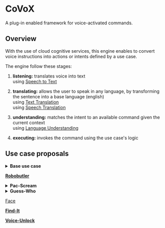 # CoVoX

A plug-in enabled framework for voice-activated commands.

## Overview

With the use of cloud cognitive services, this engine enables to convert voice instructions into actions or intents defined by a use case.

The engine follow these stages:

1) **listening:** translates voice into text<br/>
  using [Speech to Text](https://azure.microsoft.com/en-us/services/cognitive-services/speech-to-text/)

2) **translating:** allows the user to speak in any language, by transforming the sentence into a base language (english)<br/>
  using [Text Translation](https://azure.microsoft.com/en-us/services/cognitive-services/translator)<br/>
  using [Speech Translation](https://azure.microsoft.com/en-us/services/cognitive-services/speech-translation/)

3) **understanding:** matches the intent to an available command given the current context<br/>
  using [Language Understanding
](https://azure.microsoft.com/en-us/services/cognitive-services/language-understanding-intelligent-service/)

4) **executing:** invokes the command using the use case's logic

## Use case proposals

<details>
  <summary><b>Base use case</b></summary>

Basic showcase of the engine and commands invocation.

**Commands:**
- turn on the lights<br/>
  output: "I turned on the lights"
- turn off the lights<br/>
  output: "I turned off the lights"

**Technologies**
- CoVoX engine

<hr/>

</details>

**[Robobutler](Robobutler.md)**

<details>
  <summary><b>Pac-Scream</b></summary>

Pac-Scream is a variant on the popular game Pac-Man, in which movements are defined via voice commands instead of keys press.

![image](https://user-images.githubusercontent.com/8939890/106443307-9e549e00-647c-11eb-921f-dd25ed5d0bfb.png)

**Commands:**
- left / move left
- right / move right
- up / move up
- down / move down
- *(proposal)* stop / cancel / no<br/>
  *to cancel the previous command*

**Technologies**
- CoVoX engine
- ASP.NET Core 5
- SignalR
- WebGL

<hr/>

</details>

<details>
  <summary><b>Guess-Who</b></summary>

Guess Who is a game for 2 players.  Each player has a "playing field" with different people and a fixed person, which must be guessed by the opponent, by exclusion questions.  
Via Voice commands you should be able to ask a question, such as, "Does the woman have red hair?" 
Image recognition should then return the answer yes / no. 

![image](https://cdn-gamesworldau.pressidium.com/wp-content/uploads/2020/05/guess-who-2.jpg)

**Procedure:**
1. Asking a Question via Voice Command
2. Recognize and process question
3. Looking at e.g. Image and detect the answer 
4. Returning Answer (Yes / No)

**Technologies**
- CoVoX engine
- Python / Tensorflow 

<hr/>

</details>

[Face](https://azure.microsoft.com/en-us/services/cognitive-services/face/)

**[Find-It](Find-It.md)**

**[Voice-Unlock](Voice-Unlock.md)**

